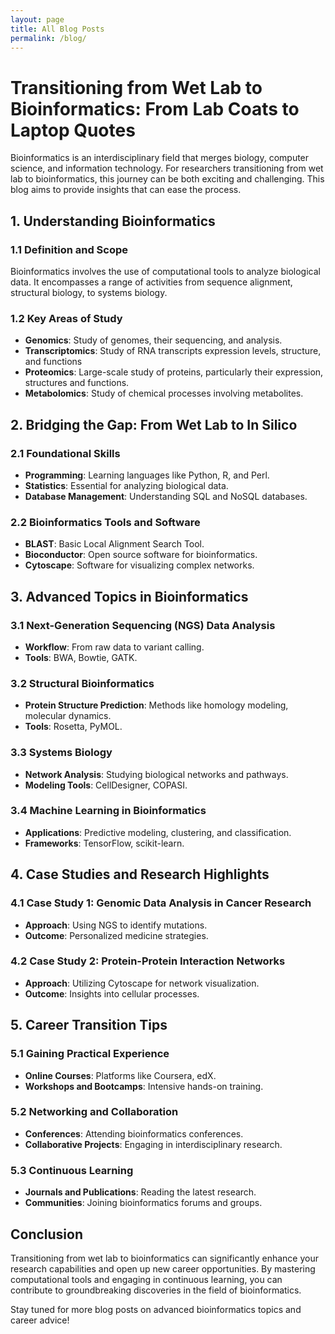 ```yaml
---
layout: page
title: All Blog Posts
permalink: /blog/
---
```


# Transitioning from Wet Lab to Bioinformatics: From Lab Coats to Laptop Quotes

Bioinformatics is an interdisciplinary field that merges biology, computer science, and information technology. For researchers transitioning from wet lab to bioinformatics, this journey can be both exciting and challenging. This blog aims to provide insights that can ease the process.

## 1. Understanding Bioinformatics

### 1.1 Definition and Scope
Bioinformatics involves the use of computational tools to analyze biological data. It encompasses a range of activities from sequence alignment, structural biology, to systems biology.

### 1.2 Key Areas of Study
- **Genomics**: Study of genomes, their sequencing, and analysis.
- **Transcriptomics**: Study of RNA transcripts expression levels, structure, and functions
- **Proteomics**: Large-scale study of proteins, particularly their expression, structures and functions.
- **Metabolomics**: Study of chemical processes involving metabolites.

## 2. Bridging the Gap: From Wet Lab to In Silico

### 2.1 Foundational Skills
- **Programming**: Learning languages like Python, R, and Perl.
- **Statistics**: Essential for analyzing biological data.
- **Database Management**: Understanding SQL and NoSQL databases.

### 2.2 Bioinformatics Tools and Software
- **BLAST**: Basic Local Alignment Search Tool.
- **Bioconductor**: Open source software for bioinformatics.
- **Cytoscape**: Software for visualizing complex networks.

## 3. Advanced Topics in Bioinformatics

### 3.1 Next-Generation Sequencing (NGS) Data Analysis
- **Workflow**: From raw data to variant calling.
- **Tools**: BWA, Bowtie, GATK.

### 3.2 Structural Bioinformatics
- **Protein Structure Prediction**: Methods like homology modeling, molecular dynamics.
- **Tools**: Rosetta, PyMOL.

### 3.3 Systems Biology
- **Network Analysis**: Studying biological networks and pathways.
- **Modeling Tools**: CellDesigner, COPASI.

### 3.4 Machine Learning in Bioinformatics
- **Applications**: Predictive modeling, clustering, and classification.
- **Frameworks**: TensorFlow, scikit-learn.

## 4. Case Studies and Research Highlights

### 4.1 Case Study 1: Genomic Data Analysis in Cancer Research
- **Approach**: Using NGS to identify mutations.
- **Outcome**: Personalized medicine strategies.

### 4.2 Case Study 2: Protein-Protein Interaction Networks
- **Approach**: Utilizing Cytoscape for network visualization.
- **Outcome**: Insights into cellular processes.

## 5. Career Transition Tips

### 5.1 Gaining Practical Experience
- **Online Courses**: Platforms like Coursera, edX.
- **Workshops and Bootcamps**: Intensive hands-on training.

### 5.2 Networking and Collaboration
- **Conferences**: Attending bioinformatics conferences.
- **Collaborative Projects**: Engaging in interdisciplinary research.

### 5.3 Continuous Learning
- **Journals and Publications**: Reading the latest research.
- **Communities**: Joining bioinformatics forums and groups.

## Conclusion

Transitioning from wet lab to bioinformatics can significantly enhance your research capabilities and open up new career opportunities. By mastering computational tools and engaging in continuous learning, you can contribute to groundbreaking discoveries in the field of bioinformatics.

Stay tuned for more blog posts on advanced bioinformatics topics and career advice!

